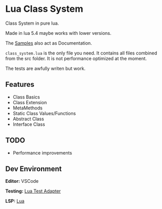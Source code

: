 # Lua Class System

Class System in pure lua.

Made in lua 5.4 maybe works with lower versions.

The [Samples](https://github.com/derFreemaker/ClassSystem/tree/master/samples) also act as Documentation.

`class_system.lua` is the only file you need. It contains all files combined from the src folder.
It is not performance optimized at the moment.

The tests are awfully writen but work.

## Features

-   Class Basics
-   Class Extension
-   MetaMethods
-   Static Class Values/Functions
-   Abstract Class
-   Interface Class

## TODO

-   Performance improvements

## Dev Environment

**Editor:** VSCode

**Testing:** [Lua Test Adapter](https://github.com/Lej/vscode-lua-test-adapter)

**LSP:** [Lua](https://github.com/LuaLS/lua-language-server)
